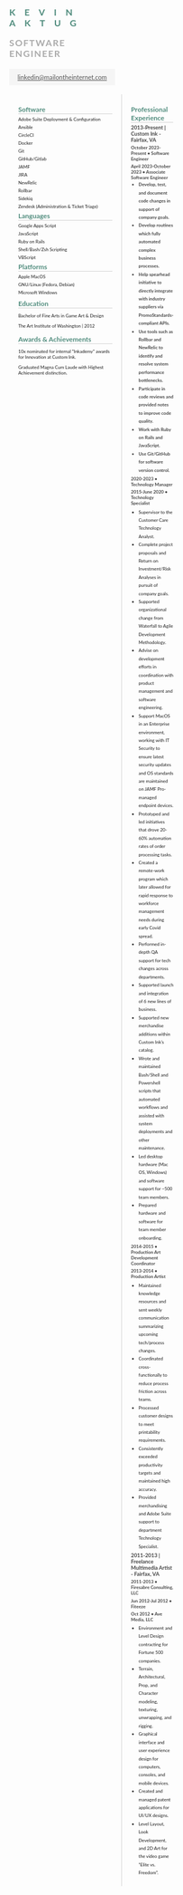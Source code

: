 <style>
  :root {
    --primary-header  : rgb(80, 140, 125);
    --secondary-header: #aaa;
    --subheading-bg   : #444;
    --subheading-color: #555;
  }

  html {
    box-sizing      : border-box;
  }

  *,
  *::before,
  *::after {
    box-sizing      : inherit;
  }

  body {
    margin          : 0;
    font-size       : 0.5rem;
    font-family     : "Lato", sans-serif!important;
  }

  h1,
  h2,
  h3,
  h4,
  h5 {
    margin          : 0.2rem 0;
    font-weight     : bold;
  }

  h2 {
    color           : var(--primary-header);
    border-bottom   : 1px solid lightgrey;
  }

  h3,
  h4,
  h5 {
    color           : var(--subheading-bg);
  }

  #header-container {
    display         : flex;
    width           : 100%;
    flex-direction  : column;
    align-items     : center;
  }
  
  #header-name {
    color           : var(--primary-header);
    letter-spacing  : 1rem;
    text-transform  : uppercase;
    margin          : 0;
    padding         : 0;
    border          : none;
  }

  #header-title {
    color           : var(--secondary-header);
    letter-spacing  : 0.1rem;
    text-transform  : uppercase;
    font-size       : 1rem;
    margin          : 1rem 0 1.1rem 0;
    padding         : 0;
    border          : none;
  }

  #subheader {
    display         : flex;
    justify-content : center;
    margin          : 0 0 1rem 0;
    padding         : 0.5rem 0;
    width           : 100%;
    font-size       : 0.7rem;
    background-color: whitesmoke;
  }

  #subheader a {
    color           : var(--subheading-color);
  }

  #body-container {
    display         : flex;
  }

  #side-panel {
    padding         : 1rem;
    flex            : 0;
    min-width       : 200px;
    display         : flex;
    flex-direction  : column;
    border-right    : 1px solid lightgrey;
  }

  #main-content {
    padding         : 1rem;
    flex            : 1;
    display         : flex;
    flex-direction  : column;
    margin-right    : 10px;
  }

  .skills {
    margin          : 0;
    padding         : 0;
    list-style-type : none;
  }

  .details {
    margin          : 0;
    line-height     : 0.9rem;
  }

  .skills li {
    margin          : 0.25rem 0;
  }
</style>

<div id="header-container">
  <h1 id="header-name">Kevin Aktug</h1>
  <h1 id="header-title">Software Engineer</h1>
  <p  id="subheader">
    <a href="mailto:linkedin@mailontheinternet.com">linkedin@mailontheinternet.com</a>
  </p>
</div>

<div id="body-container">
  <div id="side-panel">
    <div>
      <h2>Software</h2>
      <ul class="skills">
        <li>Adobe Suite Deployment & Configuration</li>
        <li>Ansible</li>
        <li>CircleCI</li>
        <li>Docker</li>
        <li>Git</li>
        <li>GitHub/Gitlab</li>
        <li>JAMF</li>
        <li>JIRA</li>
        <li>NewRelic</li>
        <li>Rollbar</li>
        <li>Sidekiq</li>
        <li>Zendesk (Administration & Ticket Triage)</li>
      </ul>
      <h2>Languages</h2>
      <ul class="skills">
        <li>Google Apps Script</li>
        <li>JavaScript</li>
        <li>Ruby on Rails</li>
        <li>Shell/Bash/Zsh Scripting</li>
        <li>VBScript</li>
      </ul>
      <h2>Platforms</h2>
      <ul class="skills">
        <li>Apple MacOS</li>
        <li>GNU/Linux (Fedora, Debian)</li>
        <li>Microsoft Windows</li>
      </ul>
    </div>
    <div>
      <h2>Education</h2>
      <p>Bachelor of Fine Arts in Game Art &amp; Design</p>
      <p>The Art Institute of Washington | 2012</p>
    </div>
    <div>
      <h2>Awards & Achievements</h2>
      <p>10x nominated for internal "Inkademy" awards for Innovation at Custom Ink.</p>
      <p>Graduated Magna Cum Laude with Highest Achievement distinction.</p>
    </div>
  </div>
  <div id="main-content">
    <div id="experience">
      <h2>Professional Experience</h2>
      <h3>2013-Present | Custom Ink - Fairfax, VA</h3>
      <h4>October 2023-Present &bullet; Software Engineer</h4>
      <h4>April 2023-October 2023 &bullet; Associate Software Engineer
      <ul class="details">
        <li>
          Develop, test, and document code changes in support of company goals.
        </li>
        <li>
          Develop routines which fully automated complex business processes.
        </li>
        <li>
          Help spearhead initiative to directly integrate with industry suppliers via PromoStandards-compliant APIs.
        </li>
        <li>
          Use tools such as Rollbar and NewRelic to identify and resolve system performance bottlenecks.
        </li>
        <li>
          Participate in code reviews and provided notes to improve code quality.
        </li>
        <li>
          Work with Ruby on Rails and JavaScript.
        </li>
        <li>
          Use Git/GitHub for software version control.
        </li>
      </ul>
      <h4>2020-2023 &bullet; Technology Manager</h4>
      <h4>2015-June 2020 &bullet; Technology Specialist</h4>
      <ul class="details">
        <li>
          Supervisor to the Customer Care Technology Analyst.
        </li>
        <li>
          Complete project proposals and Return on Investment/Risk Analyses in pursuit of company goals.
        </li>
        <li>
          Supported organizational change from Waterfall to Agile Development Methodology.
        </li>
        <li>
          Advise on development efforts in coordination with product management and software engineering.
        </li>
        <li>
          Support MacOS in an Enterprise environment, working with IT Security to ensure latest security updates and OS standards are maintained on JAMF Pro-managed endpoint devices.
        </li>
        <li>
          Prototyped and led initiatives that drove 20-60% automation rates of order processing tasks.
        </li>
        <li>
          Created a remote-work program which later allowed for rapid response to workforce management needs during early Covid spread.
        </li>
        <li>
          Performed in-depth QA support for tech changes across departments.
        </li>
        <li>
          Supported launch and integration of 6 new lines of business.
        </li>
        <li>
          Supported new merchandise additions within Custom Ink's catalog.
        </li>
        <li>
          Wrote and maintained Bash/Shell and Powershell scripts that automated workflows and assisted with system deployments and other maintenance.
        </li>
        <li>
          Led desktop hardware (Mac OS, Windows) and software support for ~500 team members.
        </li>
        <li>
          Prepared hardware and software for team member onboarding.
        </li>
      </ul>
      <h4>2014-2015 &bullet; Production Art Development Coordinator</h4>
      <h4>2013-2014 &bullet; Production Artist</h4>
      <ul class="details">
        <li>
          Maintained knowledge resources and sent weekly communication summarizing upcoming tech/process changes.
        </li>
        <li>
          Coordinated cross-functionally to reduce process friction across teams.
        </li>
        <li>
          Processed customer designs to meet printability requirements.
        </li>
        <li>
          Consistently exceeded productivity targets and maintained high accuracy.
        </li>
        <li>
          Provided merchandising and Adobe Suite support to department Technology Specialist.
        </li>
      </ul>
      <h3>2011-2013 | Freelance Multimedia Artist - Fairfax, VA</h3>
      <h4>2011-2013 &bullet; Firesabre Consulting, LLC</h4>
      <h4>Jun 2012-Jul 2012 &bullet; Fiteeze</h4>
      <h4>Oct 2012 &bullet; Ave Media, LLC</h4>
      <ul class="details">
        <li>
          Environment and Level Design contracting for Fortune 500 companies.
        </li>
        <li>
          Terrain, Architectural, Prop, and Character modeling, texturing, unwrapping, and rigging.
        </li>
        <li>
          Graphical interface and user experience design for computers, consoles, and mobile devices.
        </li>
        <li>
          Created and managed patent applications for UI/UX designs.
        </li>
        <li>
          Level Layout, Look Development, and 2D Art for the video game "Elite vs. Freedom".
        </li>
      </ul>
    </div>
  </div>
</div>

